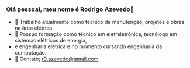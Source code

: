 ### Olá pessoal, meu nome é Rodrigo Azevedo👋

- 🔭 Trabalho atualmente como técnico de manutenção, projetos e obras na área elétrica.
- 🌱 Possuo formação como técnico em eletreletrônica, tecnólogo em sistemas elétricos de energia,
- e engenharia elétrica e no momento cursando engenharia da computação.
- 📧 Contato; r9.azevedo@gmail.com
